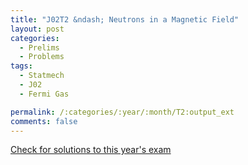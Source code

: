 ```yaml
---
title: "J02T2 &ndash; Neutrons in a Magnetic Field"
layout: post
categories:
  - Prelims
  - Problems
tags:
  - Statmech
  - J02
  - Fermi Gas

permalink: /:categories/:year/:month/T2:output_ext
comments: false
---
```

<object data="2002J2T.pdf" type="application/pdf" width="100%" height="500"></object>
<div class="message"><a href='https://princetonprelim.com/prelim/8/'>Check for solutions to this year's exam</a></div>